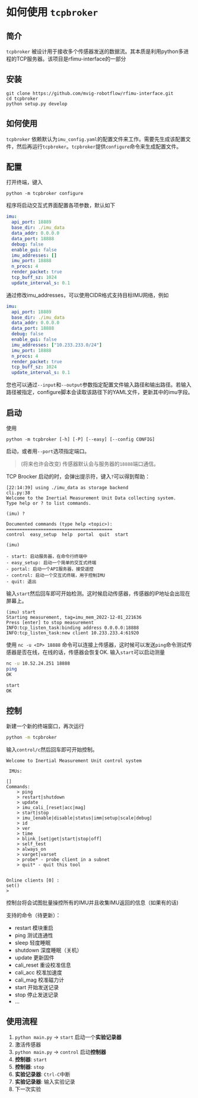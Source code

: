 # 如何使用 `tcpbroker`

## 简介

`tcpbroker` 被设计用于接收多个传感器发送的数据流。其本质是利用python多进程的TCP服务器。该项目是rfimu-interface的一部分

## 安装

```shell
git clone https://github.com/mvig-robotflow/rfimu-interface.git
cd tcpbroker
python setup.py develop
```
## 如何使用

`tcpbroker` 依赖默认为`imu_config.yaml`的配置文件来工作。需要先生成该配置文件，然后再运行`tcpbroker`。`tcpbroker`提供`configure`命令来生成配置文件。


## 配置

打开终端，键入

```shell
python -m tcpbroker configure
```
程序将启动交互式界面配置各项参数，默认如下

```yaml
imu:
  api_port: 18889
  base_dir: ./imu_data
  data_addr: 0.0.0.0
  data_port: 18888
  debug: false
  enable_gui: false
  imu_addresses: []
  imu_port: 18888
  n_procs: 4
  render_packet: true
  tcp_buff_sz: 1024
  update_interval_s: 0.1
```

通过修改imu_addresses，可以使用CIDR格式支持目标IMU网络，例如

```yaml
imu:
  api_port: 18889
  base_dir: ./imu_data
  data_addr: 0.0.0.0
  data_port: 18888
  debug: false
  enable_gui: false
  imu_addresses: ["10.233.233.0/24"]
  imu_port: 18888
  n_procs: 4
  render_packet: true
  tcp_buff_sz: 1024
  update_interval_s: 0.1
```

您也可以通过`--input`和`--output`参数指定配置文件输入路径和输出路径。若输入路径被指定，configure脚本会读取该路径下的YAML文件，更新其中的imu字段。


## 启动

使用

```shell
python -m tcpbroker [-h] [-P] [--easy] [--config CONFIG]
```

启动，或者用`--port`选项指定端口。
> (将来也许会改变) 传感器默认会与服务器的`18888`端口通信。

TCP Brocker 启动的时，会弹出提示符，键入`?`可以得到帮助：

```text
[22:14:39] using ./imu_data as storage backend                                                                                                                                                                                                                                                                 cli.py:38
Welcome to the Inertial Measurement Unit Data collecting system.   Type help or ? to list commands.

(imu) ?

Documented commands (type help <topic>):
========================================
control  easy_setup  help  portal  quit  start

(imu)

- start: 启动服务器，在命令行终端中
- easy_setup: 启动一个简单的交互式终端
- portal: 启动一个API服务器，接受遥控
- control: 启动一个交互式终端，用于控制IMU
- quit: 退出
```


输入`start`然后回车即可开始检测。这时候启动传感器，传感器的IP地址会出现在屏幕上。

```text
(imu) start
Starting measurement, tag=imu_mem_2022-12-01_221636
Press [enter] to stop measurement
INFO:tcp_listen_task:binding address 0.0.0.0:18888
INFO:tcp_listen_task:new client 10.233.233.4:61920
```

使用 `nc -u <IP> 18888` 命令可以连接上传感器，这时候可以发送`ping`命令测试传感器是否在线，在线的话，传感器会恢复OK. 输入`start`可以启动测量

```bash
nc -u 10.52.24.251 18888
ping
OK

start
OK
```

## 控制

新建一个新的终端窗口，再次运行

```bash
python -m tcpbroker
```

输入`control/c`然后回车即可开始控制。

```text
Welcome to Inertial Measurement Unit control system

 IMUs:

[]
Commands:
    > ping
    > restart|shutdown
    > update
    > imu_cali_[reset|acc|mag]
    > start|stop
    > imu_[enable|disable|status|imm|setup|scale|debug]
    > id
    > ver
    > time
    > blink_[set|get|start|stop|off]
    > self_test
    > always_on
    > varget|varset
    > probe* - probe client in a subnet
    > quit* - quit this tool


Online clients [0] :
set()
>

```

控制台将会试图批量操控所有的IMU并且收集IMU返回的信息（如果有的话)

支持的命令（待更新）：

- restart 模块重启
- ping 测试连通性
- sleep 轻度睡眠
- shutdown 深度睡眠（关机）
- update 更新固件
- cali_reset 重设校准信息
- cali_acc 校准加速度
- cali_mag 校准磁力计
- start 开始发送记录
- stop 停止发送记录
- ...

## 使用流程

1. `python main.py` -> `start` 启动一个**实验记录器**
2. 激活传感器
3. `python main.py` -> `control` 启动**控制器**
4. **控制器**: `start`
5. **控制器**: `stop`
6. **实验记录器**: `Ctrl-C`中断
7. **实验记录器**: 输入实验记录
8. 下一次实验
